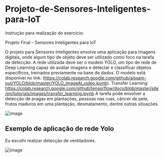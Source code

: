 # Projeto-de-Sensores-Inteligentes-para-IoT
Instrução para realização do exercício:

Projeto Final – Sensores Inteligentes para IoT

O projeto para Sensores Inteligentes envolve uma aplicação para imagens digitais, onde algum tipo de objeto deve ser utilizado como foco na tarefa de detecção. A rede utilizada deve ser o modelo YOLO, um tipo de rede de Deep Learning capaz de avaliar imagens e detectar e classificar objetos específicos, treinados previamente na base de dados.
O modelo está disponível no link: (https://colab.research.google.com/github/aissam-out/YOLO/blob/master/YOLO_ImageAI_video.ipynb).
Transfer Learning: https://colab.research.google.com/github/tensorflow/docs/blob/master/site/en/tutorials/images/transfer_learning.ipynb
A tarefa pode envolver a detecção de pragas em plantações, pessoas nas ruas, câncer de pele, frutos maduros em uma plantação, desmatamento, dentre outras situações.


![image](https://github.com/Idelmari/Projeto-de-Sensores-Inteligentes-para-IoT/assets/108090617/74d35ac6-3702-4c96-82d1-642d90b6211b)


Exemplo de aplicação de rede Yolo
----------------------------------------------------------------------------------------------------------------------------------------------------------------------
 
 
 Eu escolhi realizar detecção de ventiladores.
 
 
 ![image](https://github.com/Idelmari/Projeto-de-Sensores-Inteligentes-para-IoT/assets/108090617/ceb44dd3-5150-4ef5-996c-67384b5c000e)

 
 
 
